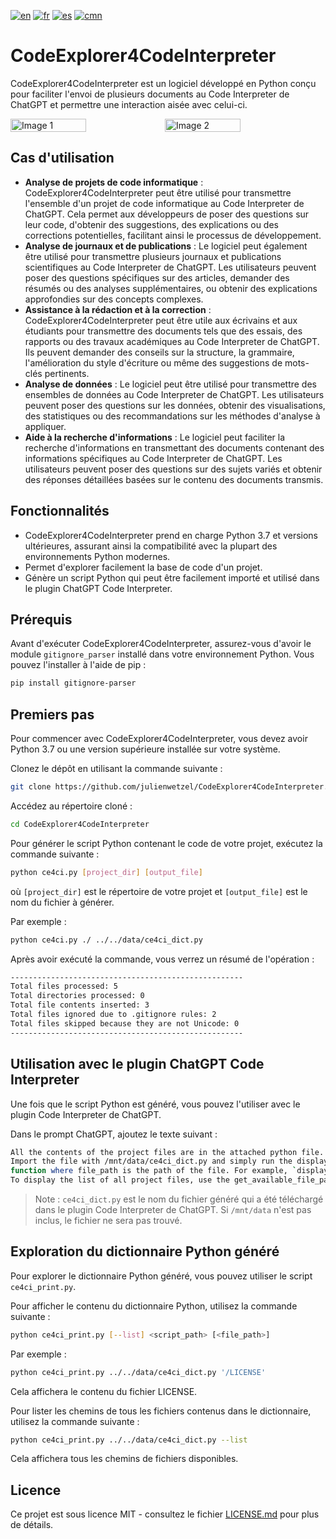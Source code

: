 [![en](https://img.shields.io/badge/lang-en-blue.svg)](https://github.com/julienwetzel/CodeExplorer4CodeInterpreter/blob/main/README.md)
[![fr](https://img.shields.io/badge/lang-fr-beige.svg)](https://github.com/julienwetzel/CodeExplorer4CodeInterpreter/blob/main/README.fr.md)
[![es](https://img.shields.io/badge/lang-es-yellow.svg)](https://github.com/julienwetzel/CodeExplorer4CodeInterpreter/blob/main/README.es.md)
[![cmn](https://img.shields.io/badge/lang-cmn-red.svg)](https://github.com/julienwetzel/CodeExplorer4CodeInterpreter/blob/main/README.cmn.md)

# CodeExplorer4CodeInterpreter

CodeExplorer4CodeInterpreter est un logiciel développé en Python conçu pour faciliter l'envoi de plusieurs documents au Code Interpreter de ChatGPT et permettre une interaction aisée avec celui-ci.

<div style="display:flex;">
  <img src="https://github.com/julienwetzel/CodeExplorer4CodeInterpreter/assets/1897591/3f675698-96fd-45d3-96fb-b2033411ebd1" alt="Image 1" width="49%">
  <img src="https://github.com/julienwetzel/CodeExplorer4CodeInterpreter/assets/1897591/9444f225-31ed-4b2a-b1ba-d61161a2087a" alt="Image 2" width="49%">
</div>

## Cas d'utilisation

- **Analyse de projets de code informatique** : CodeExplorer4CodeInterpreter peut être utilisé pour transmettre l'ensemble d'un projet de code informatique au Code Interpreter de ChatGPT. Cela permet aux développeurs de poser des questions sur leur code, d'obtenir des suggestions, des explications ou des corrections potentielles, facilitant ainsi le processus de développement.
- **Analyse de journaux et de publications** : Le logiciel peut également être utilisé pour transmettre plusieurs journaux et publications scientifiques au Code Interpreter de ChatGPT. Les utilisateurs peuvent poser des questions spécifiques sur des articles, demander des résumés ou des analyses supplémentaires, ou obtenir des explications approfondies sur des concepts complexes.
- **Assistance à la rédaction et à la correction** : CodeExplorer4CodeInterpreter peut être utile aux écrivains et aux étudiants pour transmettre des documents tels que des essais, des rapports ou des travaux académiques au Code Interpreter de ChatGPT. Ils peuvent demander des conseils sur la structure, la grammaire, l'amélioration du style d'écriture ou même des suggestions de mots-clés pertinents.
- **Analyse de données** : Le logiciel peut être utilisé pour transmettre des ensembles de données au Code Interpreter de ChatGPT. Les utilisateurs peuvent poser des questions sur les données, obtenir des visualisations, des statistiques ou des recommandations sur les méthodes d'analyse à appliquer.
- **Aide à la recherche d'informations** : Le logiciel peut faciliter la recherche d'informations en transmettant des documents contenant des informations spécifiques au Code Interpreter de ChatGPT. Les utilisateurs peuvent poser des questions sur des sujets variés et obtenir des réponses détaillées basées sur le contenu des documents transmis.

## Fonctionnalités

- CodeExplorer4CodeInterpreter prend en charge Python 3.7 et versions ultérieures, assurant ainsi la compatibilité avec la plupart des environnements Python modernes.
- Permet d'explorer facilement la base de code d'un projet.
- Génère un script Python qui peut être facilement importé et utilisé dans le plugin ChatGPT Code Interpreter.

## Prérequis

Avant d'exécuter CodeExplorer4CodeInterpreter, assurez-vous d'avoir le module `gitignore_parser` installé dans votre environnement Python. Vous pouvez l'installer à l'aide de pip :

```bash
pip install gitignore-parser
```

## Premiers pas

Pour commencer avec CodeExplorer4CodeInterpreter, vous devez avoir Python 3.7 ou une version supérieure installée sur votre système.

Clonez le dépôt en utilisant la commande suivante :
```bash
git clone https://github.com/julienwetzel/CodeExplorer4CodeInterpreter.git
```

Accédez au répertoire cloné :
```bash
cd CodeExplorer4CodeInterpreter
```

Pour générer le script Python contenant le code de votre projet, exécutez la commande suivante :
```bash
python ce4ci.py [project_dir] [output_file]
```

où `[project_dir]` est le répertoire de votre projet et `[output_file]` est le nom du fichier à générer.

Par exemple :
```bash
python ce4ci.py ./ ../../data/ce4ci_dict.py
```

Après avoir exécuté la commande, vous verrez un résumé de l'opération :
```bash
----------------------------------------------------
Total files processed: 5
Total directories processed: 0
Total file contents inserted: 3
Total files ignored due to .gitignore rules: 2
Total files skipped because they are not Unicode: 0
----------------------------------------------------
```
## Utilisation avec le plugin ChatGPT Code Interpreter

Une fois que le script Python est généré, vous pouvez l'utiliser avec le plugin Code Interpreter de ChatGPT.

Dans le prompt ChatGPT, ajoutez le texte suivant :

```bash
All the contents of the project files are in the attached python file.
Import the file with /mnt/data/ce4ci_dict.py and simply run the display_file_content(file_path)
function where file_path is the path of the file. For example, `display_file_content('/your/file.example')
To display the list of all project files, use the get_available_file_paths() function.
```

> Note : `ce4ci_dict.py` est le nom du fichier généré qui a été téléchargé dans le plugin Code Interpreter de ChatGPT. Si `/mnt/data` n'est pas inclus, le fichier ne sera pas trouvé.

## Exploration du dictionnaire Python généré

Pour explorer le dictionnaire Python généré, vous pouvez utiliser le script `ce4ci_print.py`.

Pour afficher le contenu du dictionnaire Python, utilisez la commande suivante :
```bash
python ce4ci_print.py [--list] <script_path> [<file_path>]
```
Par exemple :
```bash
python ce4ci_print.py ../../data/ce4ci_dict.py '/LICENSE'
```
Cela affichera le contenu du fichier LICENSE.

Pour lister les chemins de tous les fichiers contenus dans le dictionnaire, utilisez la commande suivante :
```bash
python ce4ci_print.py ../../data/ce4ci_dict.py --list
```
Cela affichera tous les chemins de fichiers disponibles.

## Licence

Ce projet est sous licence MIT - consultez le fichier [LICENSE.md](https://github.com/julienwetzel/CodeExplorer4CodeInterpreter/blob/main/LICENSE.md) pour plus de détails.

